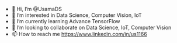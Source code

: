 - 👋 Hi, I’m @UsamaDS
- 👀 I’m interested in Data Science, Computer Vision, IoT
- 🌱 I’m currently learning Advance TensorFlow
- 💞️ I’m looking to collaborate on Data Science, IoT, Computer Vision
- 📫 How to reach me https://www.linkedin.com/in/us1166

<!---
UsamaDS/UsamaDS is a ✨ special ✨ repository because its `README.md` (this file) appears on your GitHub profile.
You can click the Preview link to take a look at your changes.
--->
